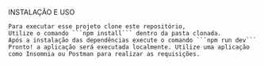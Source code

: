 INSTALAÇÃO E USO

    Para executar esse projeto clone este repositório,
    Utilize o comando ```npm install``` dentro da pasta clonada. 
    Após a instalação das dependências execute o comando ```npm run dev```
    Pronto! a aplicação será executada localmente. Utilize uma aplicação como Insomnia ou Postman para realizar as requisições. 
